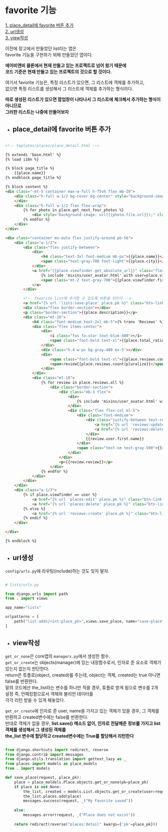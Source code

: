 # favorite 기능


[1. place_detail에 favorite 버튼 추가](#place_detail에-favorite-버튼-추가)  
[2. url생성](#url생성)  
[3. view작성](#view작성)  


이전에 장고에서 만들었던 list라는 앱은  
favorite 기능을 구현하기 위해 만들었던 앱이다.  

**에어비앤비 클론에서 현재 만들고 있는 프로젝트로 넘어 왔기 때문에**  
**코드 기준은 현재 만들고 있는 프로젝트의 것으로 할 것이다.**  

여기서 favorite 기능은, 특정 리스트가 있으면, 그 리스트에 객체를 추가하고,  
없으면 특정 리스트를 생성해서 그 리스트에 객체를 추가하는 형식이다.  

**따로 생성된 리스트가 있으면 팝업창이 나타나서 그 리스트에 체크해서 추가하는 형식이 아니므로**  
**그러한 리스트는 나중에 만들어보자**  


- ## place_detail에 favorite 버튼 추가

```html

<!-- teplates/places/place_detail.html -->

{% extends 'base.html' %}
{% load i18n %}

{% block page_title %}
    {{place.name}}
{% endblock page_title %}

{% block content %}
<div class="-mt-5 container max-w-full h-75vh flex mb-20">
    <div class="h-full w-1/2 bg-cover bg-center" style="background-image: url({{place.first_photo}});">
    </div>
    <div class="h-full w-1/2 flex flex-wrap">
        {% for photo in place.get_next_four_photos %}
            <div style="background-image: url({{photo.file.url}});" class="w-1/2 h-auto bg-center bg-cover border-gray-500 border"></div>
        {% endfor %}
    </div>
</div>

<div class="container mx-auto flex justify-around pb-56">
    <div class="w-1/2">
        <div class="flex justify-between">
            <div>
                <h4 class="text-3xl font-medium mb-px">{{place.name}}</h4>
                <span class="text-gray-700 font-light">{{place.city}}</span>
            </div>
            <a href="{{place.viewfinder.get_absolute_url}}" class="flex flex-col items-center">
                {% include 'mixins/user_avatar.html' with user=place.viewfinder %}
                <span class="mt-2 text-gray-700">{{place.viewfinder.first_name}}</span>
            </a>
        </div>

        <!-- favorite list에 추가할 수 있도록 버튼을 만든다 -->
        <a href="{% url 'lists:save-place' place.pk %}" class="btn-link">{% trans 'save to Favorites' %}</a>
        <div class="flex border-section"></div>
        <p class="border-section">{{place.description}}</p>
        <div class="mt-10">
            <h4 class="font-medium text-2xl mb-5">{% trans 'Reviews' %}</h4>
            <div class="flex items-center">
                <div>
                    <i class="fas fa-star text-blue-400"></i>
                    <span class="font-bold text-xl">{{place.total_rating}}</span>
                </div>
                <div class="h-4 w-px bg-gray-400 mx-5"></div>
                <div>
                    <span class="font-bold text-xl">{{place.reviews.count}}</span>
                    <span>review{{place.reviews.count|pluralize}}</span>
                </div>
            </div>
            <div class="mt-10">
                {% for review in place.reviews.all %}
                    <div class="border-section">
                        <div class="mb-3 flex">
                            <div>
                                {% include 'mixins/user_avatar.html' with user=review.user h_and_w='w-10 h-10' text='text-xl' %}
                            </div>
                            <div class="flex flex-col ml-5">
                                <div class="font-medium">
                                    <div class="justify-between text-red-500">
                                        <a href="{% url 'reviews:update' place.pk review.pk %}">{% trans 'Update' %}</a>
                                        <a href="{% url 'reviews:delete' place.pk review.pk %}">{% trans 'Delete' %}</a>
                                    </div>
                                    {{review.user.first.name}}
                                </div>
                                <span class="text-sm text-gray-500">{{review.created|date:'F-Y'}}</span>
                            </div>
                        </div>
                        <p>{{review.review}}</p>
                    </div>
                {% endfor %}
            </div>
        </div>
    </div>
    <div class="w-1/3">
        {% if place.viewfinder == user %}
            <a href="{% url 'places:edit' place.pk %}" class="btn-link block mb-5 bg-green-500">{% trans 'Edit Place' %}</a>
            <a href="{% url 'places:delete' place.pk %}" class="btn-link block" onclick="return confirm('Do you want delete this room?')">{% trans 'Delete Place' %}</a>
        {% else %}
            <a href="{% url 'reviews:create' place.pk %}" class="btn-link block">{% trans 'Review creates' %}</a>
        {% endif %}
    </div>

</div>

{% endblock %}

```

- ## url생성

`config/urls.py`에 라우팅(include)하는 것도 잊지 말자.  



```python

# lists/urls.py

from django.urls import path
from . import views

app_name="lists"

urlpatterns = [
    path("list-adds/<int:place_pk>",views.save_place, name="save-place"),
]


```

- ## view작성

`get_or_none`은 core앱의 `managers.py`에서 생성한 함수.  
`get_or_create`는 objects(manager)에 있는 내장함수로서, 인자로 준 요소로 객체가 있는지 없는지 판단한다.  
return은 튜플로(object, created)를 주는데, object는 객체, created는 true 아니면 false를 반환한다.  
밑의 코드에선 the_list라는 변수를 하나만 적을 경우, 튜플로 받게 됨으로 변수를 2개 설정 즉, 언패킹함으로서 객체와 불리언 데이터를  
각각 리턴 받을 수 있게 해놓았다.  

`get_or_create`에 인자로 준 user, name을 가지고 있는 객체가 있을 경우, 그 객체를 반환하고 created변수에는 false를 반환한다.  
반대로 객체가 없을 경우, **list.save() 메소드 없이, 인자로 전달해준 정보를 가지고 list객체를 생성해서 그 생성된 객체를**  
**the_list 변수에 할당하고 created변수에는 True를 할당해서 리턴한다**  


```python

from django.shortcuts import redirect, reverse
from django.contrib import messages
from django.utils.translation import gettext_lazy as _
from places import models as place_models
from . import models

def save_place(request, place_pk):
    place = place_moldels.Place.objects.get_or_none(pk=place_pk)
    if place is not None:
        the_list, created = models.List.objects.get_or_create(user=request.user, name="My Favorite Places")
        the_list.places.add(place)
        messages.success(request, _("My Favorite saved"))
    
    else:
        messages.error(request, _("Place does not exist"))
    
    return redirect(reverse("places:detail" kwargs={'pk'=place_pk}))

```